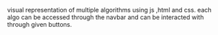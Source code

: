 visual representation of multiple algorithms using js ,html and css. each algo can be accessed through the navbar and can be interacted with through given buttons.
